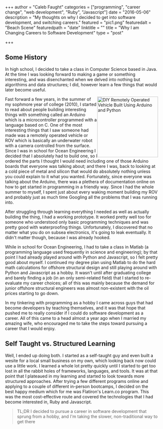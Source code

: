 +++
author = "Caleb Faught"
categories = ["programming", "career change", "web development", "Ruby", "Javascript"]
date = "2016-05-06"
description = "My thoughts on why I decided to get into software development, and switching careers."
featured = "pic1.png"
featuredalt = "Beach Scene"
featuredpath = "date"
linktitle = ""
title = "Why I am Changing Careers to Software Development"
type = "post"

+++

## Some History

In high school, I decided to take a class in Computer Science based in Java. At the time I was looking forward to making a game or something interesting, and was disenchanted when we delved into nothing but algorithims and data structures; I did, however learn a few things that would later become useful.


<img src="/img/2016/05/pic2.jpg" alt="DIY Remotely Operated Vehicle Built Using Arduino and Python" style="height: 200px; float: right;"/>

Fast forward a few years, in the summer of my sophmore year of college (2010), I started to read about people building interesting things with something called an Arduino which is a microcontroller programmed with a language based on C. One of the most interesting things that I saw someone had made was a remotely operated vehicle or ROV which is basically an underwater robot with a camera controlled from the surface. Since I was in school for Ocean Engineering I decided that I absolutely had to build one, so I ordered the parts I thought I would need including one of those Arduino boards that everyone was talking about; and there I was, back to looking at a cold piece of metal and silicon that would do absolutely nothing unless you could explain to it what you wanted. Fortunately, since everyone was talking about the Arduino, there was a plethera of documentation online on how to get started in programming in a friendly way. Since I had the whole summer to myself, I spent just about every waking moment building my ROV and probably just as much time Googling all the problems that I was running into.

After struggling through learning everything I needed as well as actually building the thing, I had a working prototype. It worked pretty well too for someone who understood only basic programming techniques and was pretty good with waterproofing things. Unfortunately, I discovered that no matter what you do on subsea electronics, it's going to leak eventually. It didn't matter though, because I was already hooked.

While in school for Ocean Engineering, I had to take a class in Matlab (a programming language used frequently in science and engineering); by that point I had already played around with Python and Javascript, so I felt pretty good about myself. I continued my degree plan using Matlab to do the hard math calculations for offshore structural design and still playing around with Python and Javascript as a hobby. It wasn't until after graduating college and barely finding a job (in an only semi-related field) that I started to re-evaluate my career choices; all of this was mainly because the demand for junior offshore structural engineers was almost non-existent with the oil prices starting to go down.

In my tinkering with programming as a hobby I came across guys that had become developers by teaching themselves, and it was that hope that pushed me to really consider if I could do software development as a career. All of this came to a head almost a year ago when I married my amazing wife, who encouraged me to take the steps toward pursuing a career that I would enjoy.

## Self Taught vs. Structured Learning

Well, I ended up doing both. I started as a self-taught guy and even built a wesite for a local small business on my own, which looking back now could use a little work. I learned a whole lot pretty quickly until I started to get too lost in all the rabbit holes of frameworks, languages, and tools. It was at that point that I plateaued in my learning and started to look towards more structured approaches. After trying a few different programs online and applying to a couple of different in-person bootcamps, I decided on the best happy medium which for me was Flatiron's Learn.co program. This was the most cost-effective route and covered the technologies that I had become interested in, Ruby and Javascript.

> TL;DR I decided to pursue a career in software development that sprung from a hobby, and I'm taking the slower, non-traditional way to get there

